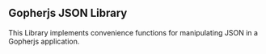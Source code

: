 Gopherjs JSON Library
-----------------------

This Library implements convenience functions for manipulating JSON 
in a Gopherjs application.
